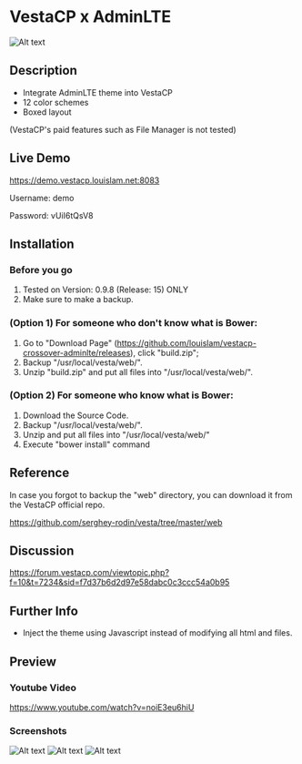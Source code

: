 # VestaCP x AdminLTE

![Alt text](https://louislam.net/blog/wp-content/uploads/2016/06/LOUISLAM-PC-000271.png)

## Description ##

- Integrate AdminLTE theme into VestaCP
- 12 color schemes
- Boxed layout

(VestaCP's paid features such as File Manager is not tested)


## Live Demo
https://demo.vestacp.louislam.net:8083

Username: demo

Password: vUiI6tQsV8

## Installation

### Before you go
1. Tested on Version: 0.9.8 (Release: 15) ONLY
2. Make sure to make a backup.

### (Option 1) For someone who don't know what is Bower:

1. Go to "Download Page" (https://github.com/louislam/vestacp-crossover-adminlte/releases), click "build.zip";
1. Backup "/usr/local/vesta/web/".
1. Unzip "build.zip" and put all files into "/usr/local/vesta/web/".

### (Option 2) For someone who know what is Bower:

1. Download the Source Code.
1. Backup "/usr/local/vesta/web/".
1. Unzip and put all files into "/usr/local/vesta/web/"
1. Execute "bower install" command

## Reference
In case you forgot to backup the "web" directory, you can download it from the VestaCP official repo.

https://github.com/serghey-rodin/vesta/tree/master/web

## Discussion

https://forum.vestacp.com/viewtopic.php?f=10&t=7234&sid=f7d37b6d2d97e58dabc0c3ccc54a0b95

## Further Info

- Inject the theme using Javascript instead of modifying all html and files.

## Preview

### Youtube Video

https://www.youtube.com/watch?v=noiE3eu6hiU

### Screenshots


![Alt text](https://louislam.net/blog/wp-content/uploads/2016/06/LOUISLAM-PC-000257.png)
![Alt text](https://louislam.net/blog/wp-content/uploads/2015/03/n01695.png)
![Alt text](https://louislam.net/blog/wp-content/uploads/2016/06/379b3bc1-fbe7-47b9-9fcc-fd4cb12dd6bd.png)
